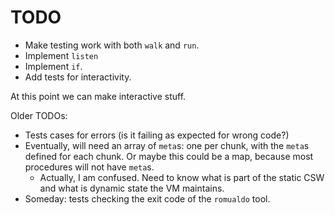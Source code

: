 # TODO

* Make testing work with both `walk` and `run`.
* Implement `listen`
* Implement `if`.
* Add tests for interactivity.

At this point we can make interactive stuff.

Older TODOs:

* Tests cases for errors (is it failing as expected for wrong code?)
* Eventually, will need an array of `meta`s: one per chunk, with the `meta`s
  defined for each chunk. Or maybe this could be a map, because most
  procedures will not have `meta`s.
    * Actually, I am confused. Need to know what is part of the static CSW
      and what is dynamic state the VM maintains.
* Someday: tests checking the exit code of the `romualdo` tool.
